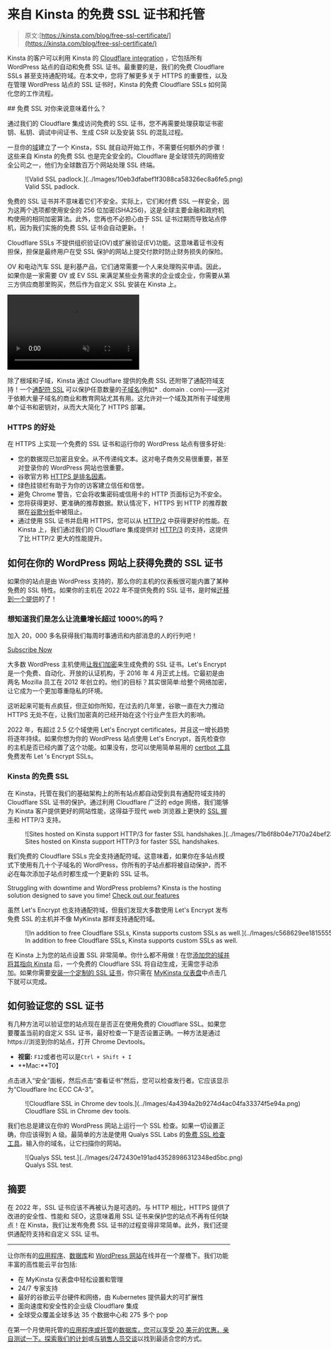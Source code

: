 # 来自 Kinsta 的免费 SSL 证书和托管

> 原文:[https://kinsta.com/blog/free-ssl-certificate/](https://kinsta.com/blog/free-ssl-certificate/)

Kinsta 的客户可以利用 Kinsta 的 [Cloudflare integration](https://kinsta.com/cloudflare-integration/) ，它包括所有 WordPress 站点的自动和免费 SSL 证书。最重要的是，我们的免费 Cloudflare SSLs 甚至支持通配符域。在本文中，您将了解更多关于 HTTPS 的重要性，以及在管理 WordPress 站点的 SSL 证书时，Kinsta 的免费 Cloudflare SSLs 如何简化您的工作流程。

 <kinsta-auto-toc heading="Table of Contents" exclude="last" list-style="arrow" selector="h2" count-number="-1">## 免费 SSL 对你来说意味着什么？

通过我们的 Cloudflare 集成访问免费的 SSL 证书，您不再需要处理获取证书密钥、私钥、调试中间证书、生成 CSR 以及安装 SSL 的混乱过程。

一旦你的[域](https://kinsta.com/help/add-domain/)建立了一个 Kinsta，SSL 就自动开始工作，不需要任何额外的步骤！这些来自 Kinsta 的免费 SSL 也是完全安全的。Cloudflare 是全球领先的网络安全公司之一，他们为全球数百万个网站处理 SSL 终端。

<figure id="attachment_102842" aria-describedby="caption-attachment-102842" style="width: 609px" class="wp-caption alignnone">![Valid SSL padlock.](../Images/10eb3dfabef1f3088ca58326ec8a6fe5.png)

<figcaption id="caption-attachment-102842" class="wp-caption-text">Valid SSL padlock.</figcaption>

</figure>

免费的 SSL 证书并不意味着它们不安全。实际上，它们和付费 SSL 一样安全，因为这两个选项都使用安全的 256 位加密(SHA256)，这是全球主要金融和政府机构使用的相同加密算法。此外，您再也不必担心由于 SSL 证书过期而导致站点停机，因为我们实施的免费 SSL 证书会自动更新。！

Cloudflare SSLs 不提供组织验证(OV)或扩展验证(EV)功能。这意味着证书没有担保，担保是最终用户在受 SSL 保护的网站上提交付款时防止财务损失的保险。

OV 和电动汽车 SSL 是利基产品，它们通常需要一个人来处理购买申请。因此，如果你是一家需要 OV 或 EV SSL 来满足某些业务需求的企业或企业，你需要从第三方供应商那里购买，然后作为自定义 SSL 安装在 Kinsta 上。

<link rel="stylesheet" href="https://kinsta.com/wp-content/themes/kinsta/dist/components/ctas/cta-mini.css?ver=2e932b8aba3918bfb818">

<aside class="sidebar-cta">

<form id="cta-mini-competition-form" class="cta-mini__content cta-mini__content--comparison" action="https://kinsta.com/kinsta-alternatives/" method="post"><video src="https://kinsta.com/wp-content/themes/kinsta/images/components/sidebar-cta/podium.mp4" loading="lazy" width="298" height="170" aria-hidden="true" loop="true" autoplay="true" playsinline="true" muted="true" disablepictureinpicture="true"><label for="cta-mini-competitors">See how Kinsta stacks up against the competition.</label> <select name="cta-mini-competitors" id="cta-mini-competitors"><option value="">Select your provider</option> <option value="https://kinsta.com/wp-engine-alternative/">WP Engine</option> <option value="https://kinsta.com/siteground-alternative/">SiteGround</option> <option value="https://kinsta.com/godaddy-alternative/">GoDaddy</option> <option value="https://kinsta.com/bluehost-alternative/">Bluehost</option> <option value="https://kinsta.com/flywheel-hosting-alternative/">Flywheel</option> <option value="https://kinsta.com/hostgator-alternative/">HostGator</option> <option value="https://kinsta.com/cloudways-alternative/">Cloudways</option> <option value="https://kinsta.com/aws-alternative/">AWS</option> <option value="https://kinsta.com/digitalocean-alternative/">Digital Ocean</option> <option value="https://kinsta.com/dreamhost-alternative/">DreamHost</option> <option value="https://kinsta.com/kinsta-alternatives/">Other</option></select> <button class="button" type="submit" data-track-ga-category="sidebar-cta" data-track-ga-label="variation_comparison">Compare</button></video></form>

</aside>

除了根域和子域，Kinsta 通过 Cloudflare 提供的免费 SSL 还附带了通配符域支持！一个[通配符 SSL](https://kinsta.com/knowledgebase/wildcard-ssl/) 可以保护任意数量的[子域名](https://kinsta.com/blog/wordpress-subdomain/)(例如* . domain . com)——这对于依赖大量子域名的商业和教育网站尤其有用。这允许对一个域及其所有子域使用单个证书和密钥对，从而大大简化了 HTTPS 部署。
<kinsta-advanced-cta language="en_US" type-int-post="8054" type-int-position="0"></kinsta-advanced-cta>

### HTTPS 的好处

在 HTTPS 上实现一个免费的 SSL 证书和运行你的 WordPress 站点有很多好处:

*   您的数据现已加密且安全。从不传递纯文本。这对电子商务交易很重要，甚至对登录你的 WordPress 网站也很重要。
*   谷歌官方称 [HTTPS 是排名因素](https://kinsta.com/blog/wordpress-seo/#30-install-an-ssl-certificate)。
*   绿色挂锁栏有助于为你的访客建立信任和信誉。
*   避免 Chrome 警告，它会将收集密码或信用卡的 HTTP 页面标记为不安全。
*   您将获得更好、更准确的推荐数据。默认情况下，HTTPS 到 HTTP 的推荐数据在[谷歌分析](https://kinsta.com/blog/how-to-use-google-analytics/)中被阻止。
*   通过使用 SSL 证书并启用 HTTPS，您可以从 [HTTP/2](https://kinsta.com/learn/what-is-http2/) 中获得更好的性能。在 Kinsta 上，我们通过我们的 Cloudflare 集成提供对 [HTTP/3](https://kinsta.com/blog/http3/) 的支持，这提供了比 HTTP/2 更大的性能提升。

## 如何在你的 WordPress 网站上获得免费的 SSL 证书

如果你的站点是由 WordPress 支持的，那么你的主机的仪表板很可能内置了某种免费的 SSL 特性。如果你的主机在 2022 年不提供免费的 SSL 证书，是时候[迁移到一个提供](https://kinsta.com/knowledgebase/wordpress-migrations/)的了！

 <dialog id="newsletter" class="dialog dialog has-dark-blue-background-color email-modal" aria-hidden="true">## 注册订阅时事通讯

<kinsta-form show-name="false" show-phone="false" show-website="false" show-company="false" show-disk-space="false" show-monthly-visits="false" show-number-of-websites="false" show-message="false" submit-button-text="Sign Up Now" submit-button-text-sending="Signing Up..." success-title="Thanks for subscribing!" success-message="Keep an eye out for our next newsletter." terms-template="newsletter" hubspot-source="subscribe_to_newsletter" submit-button-text-loading="Signing Up"></kinsta-form></dialog>

### 想知道我们是怎么让流量增长超过 1000%的吗？

加入 20，000 多名获得我们每周时事通讯和内部消息的人的行列吧！

[Subscribe Now](#newsletter)

大多数 WordPress 主机使用[让我们加密](https://letsencrypt.org/)来生成免费的 SSL 证书。Let's Encrypt 是一个免费、自动化、开放的认证机构，于 2016 年 4 月正式上线。它最初是由两名 Mozilla 员工在 2012 年创立的。他们的目标？其实很简单:给整个网络加密，让它成为一个更加尊重隐私的环境。

这听起来可能有点疯狂，但正如你所知，在过去的几年里，谷歌一直在大力推动 HTTPS 无处不在，让我们加密真的已经开始在这个行业产生巨大的影响。

2022 年，有超过 2.5 亿个域使用 Let's Encrypt certificates，并且这一增长趋势将逐年持续。如果你想为你的 WordPress 站点使用 Let's Encrypt，首先检查你的主机是否已经内置了这个功能。如果没有，您可以使用简单易用的 [certbot 工具](https://certbot.eff.org/)免费发布 Let 's Encrypt SSLs。

### Kinsta 的免费 SSL

在 Kinsta，托管在我们的基础架构上的所有站点都自动受到具有通配符域支持的 Cloudflare SSL 证书的保护。通过利用 Cloudflare 广泛的 edge 网络，我们能够为 Kinsta 客户提供更好的网站性能，这得益于现代 web 浏览器上更快的 [SSL 握手](https://kinsta.com/knowledgebase/how-ssl-works/)和 HTTP/3 支持。

<figure id="attachment_102843" aria-describedby="caption-attachment-102843" style="width: 1754px" class="wp-caption alignnone">![Sites hosted on Kinsta support HTTP/3 for faster SSL handshakes.](../Images/71b6f8b04e7170a24bef238f8700e23f.png)

<figcaption id="caption-attachment-102843" class="wp-caption-text">Sites hosted on Kinsta support HTTP/3 for faster SSL handshakes.</figcaption>

</figure>

我们免费的 Cloudflare SSLs 完全支持通配符域。这意味着，如果你在多站点模式下使用有几十个子域名的 WordPress，你所有的子站点都将被自动保护，而不必在每次添加子站点时都生成一个更新的 SSL 证书。

Struggling with downtime and WordPress problems? Kinsta is the hosting solution designed to save you time! [Check out our features](https://kinsta.com/features/)

虽然 Let's Encrypt 也支持通配符域，但我们发现大多数使用 Let's Encrypt 发布免费 SSL 的主机并不像 MyKinsta 那样支持通配符域。

<figure id="attachment_102844" aria-describedby="caption-attachment-102844" style="width: 1500px" class="wp-caption alignnone">![In addition to free Cloudflare SSLs, Kinsta supports custom SSLs as well.](../Images/c568629ee1815555c261e7795792fd90.png)

<figcaption id="caption-attachment-102844" class="wp-caption-text">In addition to free Cloudflare SSLs, Kinsta supports custom SSLs as well.</figcaption>

</figure>

在 Kinsta 上为您的站点设置 SSL 非常简单。你什么都不用做！在您[添加您的域并将其指向 Kinsta](https://kinsta.com/help/dns/) 后，一个免费的 Cloudflare SSL 将自动生成，无需您手动添加。如果你需要[安装一个定制的 SSL 证书](https://kinsta.com/help/how-to-install-ssl-certificate/#option-2--install-custom-ssl-certificate)，你只需在 [MyKinsta 仪表盘](https://kinsta.com/mykinsta)中点击几下就可以完成。
<kinsta-advanced-cta language="en_US" type-int-post="8054" type-int-position="1"></kinsta-advanced-cta>

## 如何验证您的 SSL 证书

有几种方法可以验证您的站点现在是否正在使用免费的 Cloudflare SSL。如果您要覆盖当前的自定义 SSL 证书，最好检查一下是否设置正确。一种方法是通过 https://浏览到你的站点，打开 Chrome Devtools。

*   **视窗:** `F12`或者也可以是`Ctrl + Shift + I`
*   **Mac:**T0】

点击进入“安全”面板，然后点击“查看证书”然后，您可以检查发行者。它应该显示为“Cloudflare Inc ECC CA-3”。

<figure id="attachment_102845" aria-describedby="caption-attachment-102845" style="width: 2658px" class="wp-caption alignnone">![Cloudflare SSL in Chrome dev tools.](../Images/4a4394a2b9274d4ac04fa33374f5e94a.png)

<figcaption id="caption-attachment-102845" class="wp-caption-text">Cloudflare SSL in Chrome dev tools.</figcaption>

</figure>

我们也总是建议在你的 WordPress 网站上运行一个 SSL 检查。如果一切设置正确，你应该得到 A 级。最简单的方法是使用 Qualys SSL Labs 的[免费 SSL 检查工具](https://www.ssllabs.com/ssltest/analyze.html)。输入你的域名，让它扫描你的网站。

<figure id="attachment_102846" aria-describedby="caption-attachment-102846" style="width: 1500px" class="wp-caption alignnone">![Qualys SSL test.](../Images/2472430e191ad43528986312348ed5bc.png)

<figcaption id="caption-attachment-102846" class="wp-caption-text">Qualys SSL test.</figcaption>

</figure>

## 摘要

在 2022 年，SSL 证书应该不再被认为是可选的。与 HTTP 相比，HTTPS 提供了改进的安全性、性能和 SEO，这意味着用 SSL 证书来保护您的站点不再有任何缺点！在 Kinsta，我们让发布免费 SSL 证书的过程变得非常简单。此外，我们还提供通配符支持和自定义 SSL 证书。

* * *

让你所有的[应用程序](https://kinsta.com/application-hosting/)、[数据库](https://kinsta.com/database-hosting/)和 [WordPress 网站](https://kinsta.com/wordpress-hosting/)在线并在一个屋檐下。我们功能丰富的高性能云平台包括:

*   在 MyKinsta 仪表盘中轻松设置和管理
*   24/7 专家支持
*   最好的谷歌云平台硬件和网络，由 Kubernetes 提供最大的可扩展性
*   面向速度和安全性的企业级 Cloudflare 集成
*   全球受众覆盖全球多达 35 个数据中心和 275 多个 pop

在第一个月使用托管的[应用程序或托管](https://kinsta.com/application-hosting/)的[数据库，您可以享受 20 美元的优惠，亲自测试一下。探索我们的](https://kinsta.com/database-hosting/)[计划](https://kinsta.com/plans/)或[与销售人员交谈](https://kinsta.com/contact-us/)以找到最适合您的方式。</kinsta-auto-toc>
